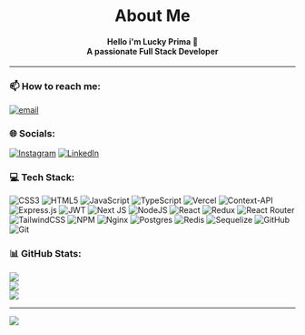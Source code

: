<h1 align="center">About Me</h1>
<h4 align="center">Hello i'm Lucky Prima 👋<br>A passionate Full Stack Developer</h4>

---

### 📫 How to reach me:

[![email](https://img.shields.io/badge/Email-D14836?logo=gmail&logoColor=white)](mailto:luckyprima2002@gmail.com)

### 🌐 Socials:

[![Instagram](https://img.shields.io/badge/Instagram-%23E4405F.svg?logo=Instagram&logoColor=white)](https://instagram.com/luckyprima) [![LinkedIn](https://img.shields.io/badge/LinkedIn-%230077B5.svg?logo=linkedin&logoColor=white)](https://linkedin.com/in/lucky-prima-putra-helen-00baab179)

### 💻 Tech Stack:

![CSS3](https://img.shields.io/badge/css3-%231572B6.svg?style=plastic&logo=css3&logoColor=white) ![HTML5](https://img.shields.io/badge/html5-%23E34F26.svg?style=plastic&logo=html5&logoColor=white) ![JavaScript](https://img.shields.io/badge/javascript-%23323330.svg?style=plastic&logo=javascript&logoColor=%23F7DF1E) ![TypeScript](https://img.shields.io/badge/typescript-%23007ACC.svg?style=plastic&logo=typescript&logoColor=white) ![Vercel](https://img.shields.io/badge/vercel-%23000000.svg?style=plastic&logo=vercel&logoColor=white) ![Context-API](https://img.shields.io/badge/Context--Api-000000?style=plastic&logo=react) ![Express.js](https://img.shields.io/badge/express.js-%23404d59.svg?style=plastic&logo=express&logoColor=%2361DAFB) ![JWT](https://img.shields.io/badge/JWT-black?style=plastic&logo=JSON%20web%20tokens) ![Next JS](https://img.shields.io/badge/Next-black?style=plastic&logo=next.js&logoColor=white) ![NodeJS](https://img.shields.io/badge/node.js-6DA55F?style=plastic&logo=node.js&logoColor=white) ![React](https://img.shields.io/badge/react-%2320232a.svg?style=plastic&logo=react&logoColor=%2361DAFB) ![Redux](https://img.shields.io/badge/redux-%23593d88.svg?style=plastic&logo=redux&logoColor=white) ![React Router](https://img.shields.io/badge/React_Router-CA4245?style=plastic&logo=react-router&logoColor=white) ![TailwindCSS](https://img.shields.io/badge/tailwindcss-%2338B2AC.svg?style=plastic&logo=tailwind-css&logoColor=white) ![NPM](https://img.shields.io/badge/NPM-%23CB3837.svg?style=plastic&logo=npm&logoColor=white) ![Nginx](https://img.shields.io/badge/nginx-%23009639.svg?style=plastic&logo=nginx&logoColor=white) ![Postgres](https://img.shields.io/badge/postgres-%23316192.svg?style=plastic&logo=postgresql&logoColor=white) ![Redis](https://img.shields.io/badge/redis-%23DD0031.svg?style=plastic&logo=redis&logoColor=white) ![Sequelize](https://img.shields.io/badge/Sequelize-52B0E7?style=plastic&logo=Sequelize&logoColor=white) ![GitHub](https://img.shields.io/badge/github-%23121011.svg?style=plastic&logo=github&logoColor=white) ![Git](https://img.shields.io/badge/git-%23F05033.svg?style=plastic&logo=git&logoColor=white)

### 📊 GitHub Stats:

![](https://github-readme-stats.vercel.app/api?username=LuckyPrima&theme=react&hide_border=true&include_all_commits=false&count_private=false)<br/>
![](https://nirzak-streak-stats.vercel.app/?user=LuckyPrima&theme=react&hide_border=true)<br/>
![](https://github-readme-stats.vercel.app/api/top-langs/?username=LuckyPrima&theme=react&hide_border=true&include_all_commits=false&count_private=false&layout=compact)

---

[![](https://visitcount.itsvg.in/api?id=LuckyPrima&icon=1&color=0)](https://visitcount.itsvg.in)
